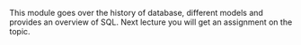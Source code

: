 This module goes over the history of database, different models and provides an overview of SQL. Next lecture you will get an assignment on the topic.
